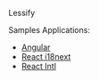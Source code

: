 Lessify


Samples Applications:

- [Angular](/samples/angular)
- [React i18next](/samples/react-i18next)
- [React Intl](/samples/react-intl)
